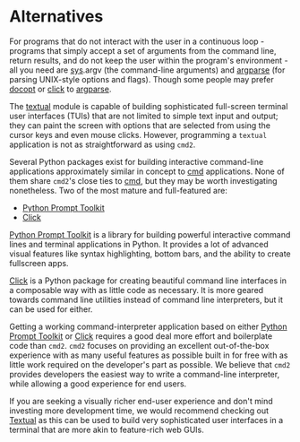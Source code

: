 # Alternatives

For programs that do not interact with the user in a continuous loop - programs that simply accept a
set of arguments from the command line, return results, and do not keep the user within the
program's environment - all you need are [sys](https://docs.python.org/3/library/sys.html).argv (the
command-line arguments) and [argparse](https://docs.python.org/3/library/argparse.html) (for parsing
UNIX-style options and flags). Though some people may prefer
[docopt](https://pypi.org/project/docopt) or [click](https://click.palletsprojects.com) to
[argparse](https://docs.python.org/3/library/argparse.html).

The [textual](https://textual.textualize.io/) module is capable of building sophisticated
full-screen terminal user interfaces (TUIs) that are not limited to simple text input and output;
they can paint the screen with options that are selected from using the cursor keys and even mouse
clicks. However, programming a `textual` application is not as straightforward as using `cmd2`.

Several Python packages exist for building interactive command-line applications approximately
similar in concept to [cmd](https://docs.python.org/3/library/cmd.html) applications. None of them
share `cmd2`'s close ties to [cmd](https://docs.python.org/3/library/cmd.html), but they may be
worth investigating nonetheless. Two of the most mature and full-featured are:

- [Python Prompt Toolkit](https://github.com/prompt-toolkit/python-prompt-toolkit)
- [Click](https://click.palletsprojects.com)

[Python Prompt Toolkit](https://github.com/prompt-toolkit/python-prompt-toolkit) is a library for
building powerful interactive command lines and terminal applications in Python. It provides a lot
of advanced visual features like syntax highlighting, bottom bars, and the ability to create
fullscreen apps.

[Click](https://click.palletsprojects.com) is a Python package for creating beautiful command line
interfaces in a composable way with as little code as necessary. It is more geared towards command
line utilities instead of command line interpreters, but it can be used for either.

Getting a working command-interpreter application based on either
[Python Prompt Toolkit](https://github.com/prompt-toolkit/python-prompt-toolkit) or
[Click](https://click.palletsprojects.com) requires a good deal more effort and boilerplate code
than `cmd2`. `cmd2` focuses on providing an excellent out-of-the-box experience with as many useful
features as possible built in for free with as little work required on the developer's part as
possible. We believe that `cmd2` provides developers the easiest way to write a command-line
interpreter, while allowing a good experience for end users.

If you are seeking a visually richer end-user experience and don't mind investing more development
time, we would recommend checking out [Textual](https://github.com/Textualize/textual) as this can
be used to build very sophisticated user interfaces in a terminal that are more akin to feature-rich
web GUIs.
